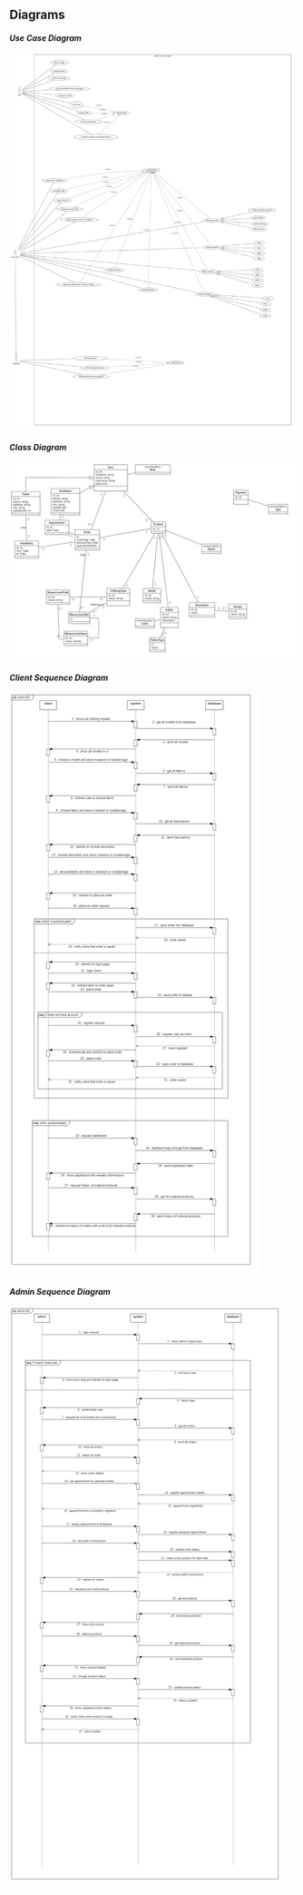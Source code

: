 ## **Diagrams**
#### ***Use Case Diagram***
![Use case uml diagram](./uml/useCase.jpg)
#### ***Class Diagram***
![Use case uml diagram](./uml/class.jpg)

#### ***Client Sequence Diagram***
![Use case uml diagram](./uml/client-sequence.jpg)

#### ***Admin Sequence Diagram***
![Use case uml diagram](./uml/admin-SD.jpg)